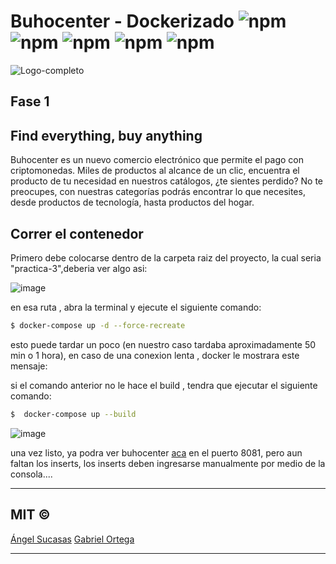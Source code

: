 # Buhocenter - Dockerizado ![npm](https://img.shields.io/badge/node-v8.12.0-green) ![npm](https://img.shields.io/badge/vue-2.6.11-red) ![npm](https://img.shields.io/badge/version-1.0-blue) ![npm](https://img.shields.io/badge/postgresql-v.11or12-blue) ![npm](https://img.shields.io/badge/docker-blue)

![Logo-completo](https://user-images.githubusercontent.com/44983658/82739421-64d46c00-9d0d-11ea-87ea-c8c1d27f2a21.png)
## Fase 1

## Find everything, buy anything

Buhocenter es un nuevo comercio electrónico que permite el pago con criptomonedas. Miles de productos al alcance de un clic, encuentra el producto de tu necesidad en nuestros catálogos, ¿te sientes perdido? No te preocupes, con nuestras categorías podrás encontrar lo que necesites, desde productos de tecnología, hasta productos del hogar.

## Correr el contenedor

Primero debe colocarse dentro de la carpeta raiz del proyecto, la cual seria "practica-3",deberia ver algo asi:

![image](https://user-images.githubusercontent.com/44983658/85345059-6ab19e80-b4bf-11ea-9a66-1872504584d5.png)

 en esa ruta , abra la terminal y ejecute el siguiente comando:
 
 ```bash
$ docker-compose up -d --force-recreate
```
 esto puede tardar un poco (en nuestro caso tardaba aproximadamente 50 min o 1 hora), en caso de una conexion lenta , docker le mostrara este mensaje:
 
 si el comando anterior no le hace el build , tendra que ejecutar el siguiente comando:
 
  ```bash
$  docker-compose up --build
```

 ![image](https://user-images.githubusercontent.com/44983658/85345045-61c0cd00-b4bf-11ea-847e-62e64d8bdbac.png)
 
una vez listo, ya podra ver buhocenter [aca](http://localhost:8081/home) en el puerto 8081, pero aun faltan los inserts, los inserts deben ingresarse manualmente por medio de la consola....

---------------------------
## MIT © 
[Ángel Sucasas](mailto:aasucasas.17@est.ucab.edu.ve)
[Gabriel Ortega](mailto:geortega.17@est.ucab.edu.ve)

------------------------

